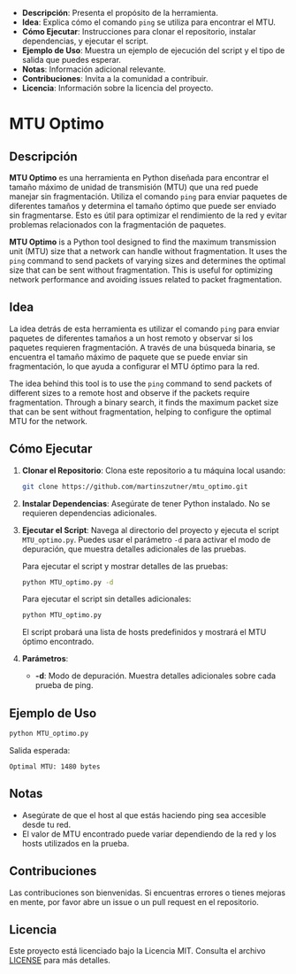- **Descripción**: Presenta el propósito de la herramienta.
- **Idea**: Explica cómo el comando `ping` se utiliza para encontrar el MTU.
- **Cómo Ejecutar**: Instrucciones para clonar el repositorio, instalar dependencias, y ejecutar el script.
- **Ejemplo de Uso**: Muestra un ejemplo de ejecución del script y el tipo de salida que puedes esperar.
- **Notas**: Información adicional relevante.
- **Contribuciones**: Invita a la comunidad a contribuir.
- **Licencia**: Información sobre la licencia del proyecto.


# MTU Optimo

## Descripción

**MTU Optimo** es una herramienta en Python diseñada para encontrar el tamaño máximo de unidad de transmisión (MTU) que una red puede manejar sin fragmentación. Utiliza el comando `ping` para enviar paquetes de diferentes tamaños y determina el tamaño óptimo que puede ser enviado sin fragmentarse. Esto es útil para optimizar el rendimiento de la red y evitar problemas relacionados con la fragmentación de paquetes.

**MTU Optimo** is a Python tool designed to find the maximum transmission unit (MTU) size that a network can handle without fragmentation. It uses the `ping` command to send packets of varying sizes and determines the optimal size that can be sent without fragmentation. This is useful for optimizing network performance and avoiding issues related to packet fragmentation.

## Idea

La idea detrás de esta herramienta es utilizar el comando `ping` para enviar paquetes de diferentes tamaños a un host remoto y observar si los paquetes requieren fragmentación. A través de una búsqueda binaria, se encuentra el tamaño máximo de paquete que se puede enviar sin fragmentación, lo que ayuda a configurar el MTU óptimo para la red.

The idea behind this tool is to use the `ping` command to send packets of different sizes to a remote host and observe if the packets require fragmentation. Through a binary search, it finds the maximum packet size that can be sent without fragmentation, helping to configure the optimal MTU for the network.

## Cómo Ejecutar

1. **Clonar el Repositorio**:
   Clona este repositorio a tu máquina local usando:
   ```bash
   git clone https://github.com/martinszutner/mtu_optimo.git
   ```

2. **Instalar Dependencias**:
   Asegúrate de tener Python instalado. No se requieren dependencias adicionales.

3. **Ejecutar el Script**:
   Navega al directorio del proyecto y ejecuta el script `MTU_optimo.py`. Puedes usar el parámetro `-d` para activar el modo de depuración, que muestra detalles adicionales de las pruebas.

   Para ejecutar el script y mostrar detalles de las pruebas:
   ```bash
   python MTU_optimo.py -d
   ```

   Para ejecutar el script sin detalles adicionales:
   ```bash
   python MTU_optimo.py
   ```

   El script probará una lista de hosts predefinidos y mostrará el MTU óptimo encontrado.

4. **Parámetros**:
   - **-d**: Modo de depuración. Muestra detalles adicionales sobre cada prueba de ping.

## Ejemplo de Uso

```bash
python MTU_optimo.py
```

Salida esperada:
```
Optimal MTU: 1480 bytes
```

## Notas

- Asegúrate de que el host al que estás haciendo ping sea accesible desde tu red.
- El valor de MTU encontrado puede variar dependiendo de la red y los hosts utilizados en la prueba.

## Contribuciones

Las contribuciones son bienvenidas. Si encuentras errores o tienes mejoras en mente, por favor abre un issue o un pull request en el repositorio.

## Licencia

Este proyecto está licenciado bajo la Licencia MIT. Consulta el archivo [LICENSE](LICENSE) para más detalles.
```


